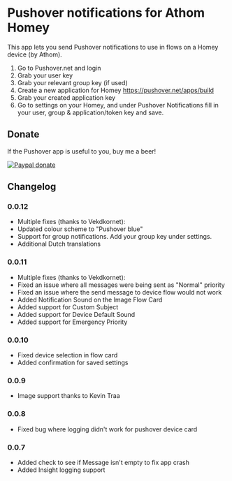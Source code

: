 # Pushover notifications for Athom Homey

This app lets you send Pushover notifications to use in flows on a Homey device (by Athom).

1. Go to Pushover.net and login
2. Grab your user key
3. Grab your relevant group key (if used)
4. Create a new application for Homey https://pushover.net/apps/build
5. Grab your created application key
6. Go to settings on your Homey, and under Pushover Notifications fill in your user, group & application/token key and save.

## Donate
If the Pushover app is useful to you, buy me a beer!

[![Paypal donate][pp-donate-image]][pp-donate-link]

[pp-donate-link]: https://www.paypal.com/cgi-bin/webscr?cmd=_donations&business=D8RA9P824YZ62&lc=NL&item_name=Pushover%2dHomey&currency_code=EUR&bn=PP%2dDonationsBF%3abtn_donateCC_LG%2egif%3aNonHosted
[pp-donate-image]: https://www.paypalobjects.com/en_US/i/btn/btn_donateCC_LG.gif

## Changelog

### 0.0.12
* Multiple fixes (thanks to Vekdkornet):
* Updated colour scheme to "Pushover blue"
* Support for group notifications. Add your group key under settings. 
* Additional Dutch translations

### 0.0.11
* Multiple fixes (thanks to Vekdkornet):
* Fixed an issue where all messages were being sent as "Normal" priority
* Fixed an issue where the send message to device flow would not work
* Added Notification Sound on the Image Flow Card
* Added support for Custom Subject
* Added support for Device Default Sound
* Added support for Emergency Priority

### 0.0.10
* Fixed device selection in flow card
* Added confirmation for saved settings

### 0.0.9
* Image support thanks to Kevin Traa

### 0.0.8
* Fixed bug where logging didn't work for pushover device card

### 0.0.7
* Added check to see if Message isn't empty to fix app crash
* Added Insight logging support
